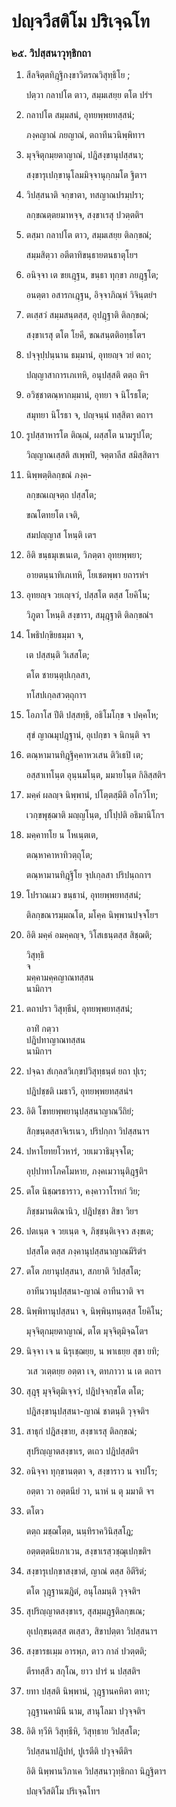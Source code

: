 <h1>ปญฺจวีสติโม ปริเจฺฉโท</h1>
<h3>๒๕. วิปสฺสนาวุทฺธิกถา</h3>
<ol>
<li>
สีลจิตฺตทิฎฺฐิกงฺขาวิตรณวิสุทฺธิโย  
;  
  
ปตฺวา กลาปโต ตาว, สมฺมเสยฺย ตโต ปรํฯ  
</li>
  
<li>
กลาปโต สมฺมสนํ, อุทยพฺพยทสฺสนํ;  
  
ภงฺคญาณํ ภยญาณํ, ตถาทีนวนิพฺพิทาฯ  
</li>
  
<li>
มุจฺจิตุกมฺยตาญาณํ, ปฎิสงฺขานุปสฺสนา;  
  
สงฺขารุเปกฺขานุโลมมิจฺจานุกฺกมโต ฐิตาฯ  
</li>
  
<li>
วิปสฺสนาติ จกฺขาตา, ทสญาณปรมฺปรา;  
  
ลกฺขณตฺตยมาหจฺจ, สงฺขาเรสุ ปวตฺตติฯ  
</li>
  
<li>
ตสฺมา กลาปโต ตาว, สมฺมเสยฺย ติลกฺขณํ;  
  
สมฺมสิตฺวา อตีตาทิขนฺธายตนธาตุโยฯ  
</li>
  
<li>
อนิจฺจา เต ขยเฎฺฐน, ขนฺธา ทุกฺขา ภยฎฺฐโต;  
  
อนตฺตา อสารกเฎฺฐน, อิจฺจาภิณฺหํ วิจินฺตยํฯ  
</li>
  
<li>
ตเสฺสวํ สมฺมสนฺตสฺส, อุปฎฺฐาติ ติลกฺขณํ;  
  
สงฺขาเรสุ ตโต โยคี, ขณสนฺตติอทฺธโตฯ  
</li>
  
<li>
ปจฺจุปฺปนฺนาน ธมฺมานํ, อุทยญฺจ วยํ ตถา;  
  
ปญฺญาสาการเภเทหิ, อนุปสฺสติ ตตฺถ หิฯ  
</li>
  
<li>
อวิชฺชาตณฺหากมฺมานํ, อุทยา จ นิโรธโต;  
  
สมุทยา นิโรธา จ, ปญฺจนฺนํ ทสฺสิตา ตถาฯ  
</li>
  
<li>
รูปสฺสาหารโต  
ติณฺณํ, ผสฺสโต นามรูปโต;  
  
วิญฺญาณเสฺสติ สเพฺพปิ, จตฺตาลีส สมิสฺสิตาฯ  
</li>
  
<li>
นิพฺพตฺติลกฺขณํ  
ภงฺค-  
  
ลกฺขณเญฺจตฺถ ปสฺสโต;  
  
ขณโตทยโต เจติ,  
  
สมปญฺญาส โหนฺติ เตฯ  
</li>
  
<li>
อิติ ขนฺธมุเขเนเต, วิภตฺตา อุทยพฺพยา;  
  
อายตนฺนาทิเภเทหิ, โยเชตพฺพา ยถารหํฯ  
</li>
  
<li>
อุทยญฺจ วยเญฺจวํ, ปสฺสโต ตสฺส โยคิโน;  
  
วิภูตา โหนฺติ สงฺขารา, สมุฎฺฐาติ ติลกฺขณํฯ  
</li>
  
<li>
โพธิปกฺขิยธมฺมา จ,  
  
เต ปสฺสนฺติ วิเสสโต;  
  
ตโต ชายนฺตุปเกฺลสา,  
  
ทโสปเกฺลสวตฺถุกาฯ  
</li>
  
<li>
โอภาโส ปีติ ปสฺสทฺธิ, อธิโมโกฺข จ ปคฺคโห;  
  
สุขํ ญาณมุปฎฺฐานํ, อุเปกฺขา จ นิกนฺติ จฯ  
</li>
  
<li>
ตณฺหามานทิฎฺฐิคฺคาหวเสน ติวิเธปิ เต;  
  
อสฺสาเทโนฺต อุนฺนมโนฺต, มมายโนฺต กิลิสฺสติฯ  
</li>
  
<li>
มคฺคํ ผลญฺจ นิพฺพานํ, ปโตฺตสฺมีติ อโกวิโท;  
  
เวกฺขพุชฺฌาติ มญฺญโนฺต, ปโปฺปติ อธิมานิโกฯ  
</li>
  
<li>
มคฺคาทโย น โหเนฺตเต,  
  
ตณฺหาคาหาทิวตฺถุโต;  
  
ตณฺหามานทิฎฺฐิโย จุปเกฺลสา ปริปนฺถกาฯ  
</li>
  
<li>
โปราณเมว ขนฺธานํ, อุทยพฺพยทสฺสนํ;  
  
ติลกฺขณารมฺมณโต, มโคฺค นิพฺพานปจฺจโยฯ  
</li>
  
<li>
อิติ  
มคฺคํ อมคฺคญฺจ, วิโสเธนฺตสฺส สิชฺฌติ;  
  
วิสุทฺธิ  
จ  
มคฺคามคฺคญาณทสฺสน  
นามิกาฯ  
</li>
  
<li>
ตถาปรา  
วิสุทฺธีนํ, อุทยพฺพยทสฺสนํ;  
  
อาทิํ กตฺวา  
ปฎิปทาญาณทสฺสน  
นามิกาฯ  
</li>
  
<li>
ปจฺฉา สํเกฺลสวิเกฺขปวิสุทฺธนฺตํ ยถา ปุเร;  
  
ปฎิปชฺชติ เมธาวี, อุทยพฺพยทสฺสนํฯ  
</li>
  
<li>
อิติ โขทยพฺพยานุปสฺสนาญาณวีถิยํ;  
  
สิกฺขนฺตสฺสาจิเรเนว, ปริปกฺกา วิปสฺสนาฯ  
</li>
  
<li>
ปหาโยทยโวหารํ, วยเมวาธิมุจฺจโต;  
  
อุปฺปาทาโภคโมหาย, ภงฺคเมวานุติฎฺฐติฯ  
</li>
  
<li>
ตโต นิชฺฌรธาราว, คงฺคาวาโรทกํ วิย;  
  
ภิชฺชมานติณานิว, ปฎิปชฺชา สิขา วิยฯ  
</li>
  
<li>
ปตเนฺต จ วยเนฺต จ, ภิชฺชนฺติเจฺจว สงฺขเต;  
  
ปสฺสโต ตสฺส ภงฺคานุปสฺสนาญาณมีริตํฯ  
</li>
  
<li>
ตโต ภยานุปสฺสนา, สภยาติ วิปสฺสโต;  
  
อาทีนวานุปสฺสนา-ญาณํ อาทีนวาติ จฯ  
</li>
  
<li>
นิพฺพิทานุปสฺสนา จ, นิพฺพินฺทนฺตสฺส โยคิโน;  
  
มุจฺจิตุกมฺยตาญาณํ, ตโต มุจฺจิตุมิจฺฉโตฯ  
</li>
  
<li>
นิจฺจา เจ น นิรุเชฺฌยฺย, น พาเธยฺย สุขา ยทิ;  
  
วเส วเตฺตยฺย อตฺตา เจ, ตทภาวา น เต ตถาฯ  
</li>
  
<li>
สุฎฺฐุ มุจฺจิตุมิเจฺจวํ, ปฎิปจฺจกฺขโต ตโต;  
  
ปฎิสงฺขานุปสฺสนา-ญาณํ ชาตนฺติ วุจฺจติฯ  
</li>
  
<li>
สาธุกํ ปฎิสงฺขาย, สงฺขาเรสุ ติลกฺขณํ;  
  
สุปริญฺญาตสงฺขาเร, ตเถว ปฎิปสฺสติฯ  
</li>
  
<li>
อนิจฺจา ทุกฺขานตฺตา จ, สงฺขาราว น จาปโร;  
  
อตฺตา วา อตฺตนียํ วา, นาหํ น ตุ มมาติ จฯ  
</li>
  
<li>
ตโตว  
  
ตตฺถ มชฺฌโตฺต, นนฺทิราควินิสฺสโฎ;  
  
อตฺตตฺตนิยภาเวน, สงฺขาเรสฺวชฺฌุเปกฺขติฯ  
</li>
  
<li>
สงฺขารุเปกฺขาสงฺขาตํ, ญาณํ ตสฺส อิตีริตํ;  
  
ตโต วุฎฺฐานฆฎิตํ, อนุโลมนฺติ วุจฺจติฯ  
</li>
  
<li>
สุปริญฺญาตสงฺขาเร, สุสมฺมฎฺฐติลกฺขเณ;  
  
อุเปกฺขนฺตสฺส ตเสฺสว, สิขาปตฺตา วิปสฺสนาฯ  
</li>
  
<li>
สงฺขารธเมฺม อารพฺภ, ตาว กาลํ ปวตฺตติ;  
  
ตีรทสฺสีว สกุโณ, ยาว ปารํ น ปสฺสติฯ  
</li>
  
<li>
ยทา ปสฺสติ นิพฺพานํ, วุฎฺฐานคหิตา ตทา;  
  
วุฎฺฐานคามินี นาม, สานุโลมา ปวุจฺจติฯ  
</li>
  
<li>
อิติ ทฺวีหิ วิสุทฺธีหิ, วิสุทฺธาย วิปสฺสโต;  
  
วิปสฺสนาปฎิปทํ, ปูเรตีติ ปวุจฺจตีติฯ  
</li>
  
อิติ นิพฺพานวิภาเค วิปสฺสนาวุทฺธิกถา นิฎฺฐิตาฯ  
</li>
  
ปญฺจวีสติโม ปริเจฺฉโทฯ  
</li>
  
  
  
  
  